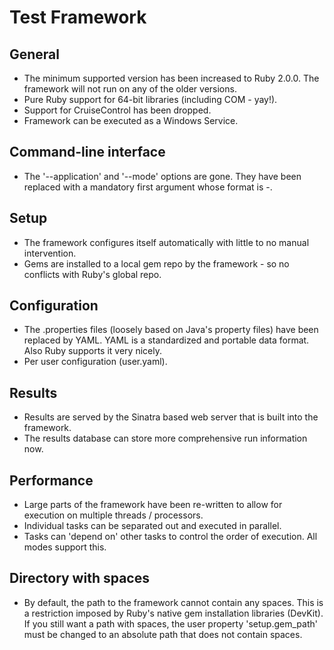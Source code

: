 Test Framework
==============


General
-------
- The minimum supported version has been increased to Ruby 2.0.0. The framework will not run on any of the older versions.
- Pure Ruby support for 64-bit libraries (including COM - yay!).
- Support for CruiseControl has been dropped.
- Framework can be executed as a Windows Service.


Command-line interface
----------------------
- The '--application' and '--mode' options are gone. They have been replaced with a mandatory first argument whose format is <application>-<mode>.


Setup
-----
- The framework configures itself automatically with little to no manual intervention.
- Gems are installed to a local gem repo by the framework - so no conflicts with Ruby's global repo.


Configuration
-------------
- The .properties files (loosely based on Java's property files) have been replaced by YAML. YAML is a standardized and portable data format. Also Ruby supports it very nicely.
- Per user configuration (user.yaml).


Results
-------
- Results are served by the Sinatra based web server that is built into the framework.
- The results database can store more comprehensive run information now.


Performance
-----------
- Large parts of the framework have been re-written to allow for execution on multiple threads / processors.
- Individual tasks can be separated out and executed in parallel.
- Tasks can 'depend on' other tasks to control the order of execution. All modes support this.


Directory with spaces
---------------------
- By default, the path to the framework cannot contain any spaces. This is a restriction imposed by Ruby's native gem installation libraries (DevKit). If you still want a path with spaces, the user property 'setup.gem_path' must be changed to an absolute path that does not contain spaces.
